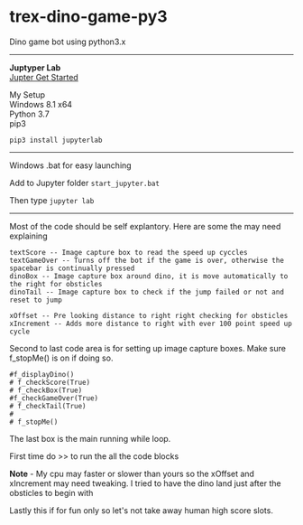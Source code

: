 # trex-dino-game-py3
Dino game bot using python3.x

---

**Juptyper Lab**  
[Jupter Get Started](https://jupyter.readthedocs.io/en/latest/tryjupyter.html)

My Setup  
Windows 8.1 x64  
Python 3.7  
pip3  

`pip3 install jupyterlab`

---

Windows .bat for easy launching  

Add to Jupyter folder 
`start_jupyter.bat`
  
Then type `jupyter lab`

---

Most of the code should be self explantory. Here are some the may need explaining

```
textScore -- Image capture box to read the speed up cyccles
textGameOver -- Turns off the bot if the game is over, otherwise the spacebar is continually pressed
dinoBox -- Image capture box around dino, it is move automatically to the right for obsticles
dinoTail -- Image capture box to check if the jump failed or not and reset to jump

xOffset -- Pre looking distance to right right checking for obsticles
xIncrement -- Adds more distance to right with ever 100 point speed up cycle
```



Second to last code area is for setting up image capture boxes. Make sure f_stopMe() is on if doing so.
```
#f_displayDino()
# f_checkScore(True)
# f_checkBox(True)
#f_checkGameOver(True)
# f_checkTail(True)
#
# f_stopMe()
```

The last box is the main running while loop.

First time do >> to run the all the code blocks

**Note** - My cpu may faster or slower than yours so the xOffset and xIncrement may need tweaking.
I tried to have the dino land just after the obsticles to begin with


Lastly this if for fun only so let's not take away human high score slots.











